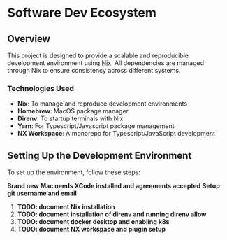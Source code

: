 # Software Dev Ecosystem

## Overview

This project is designed to provide a scalable and reproducible development environment using [Nix](https://nixos.org/). All dependencies are managed through Nix to ensure consistency across different systems.

### Technologies Used
- **Nix**: To manage and reproduce development environments
- **Homebrew**: MacOS package manager
- **Direnv**: To startup terminals with Nix
- **Yarn**: For Typescript/Javascript package management
- **NX Workspace**: A monorepo for Typescript/JavaScript development

## Setting Up the Development Environment

To set up the environment, follow these steps:

**Brand new Mac needs XCode installed and agreements accepted**
**Setup git username and email**

1. **TODO: document Nix installation**
2. **TODO: document installation of direnv and running direnv allow**
3. **TODO: document docker desktop and enabling k8s**
4. **TODO: document NX workspace and plugin setup**
